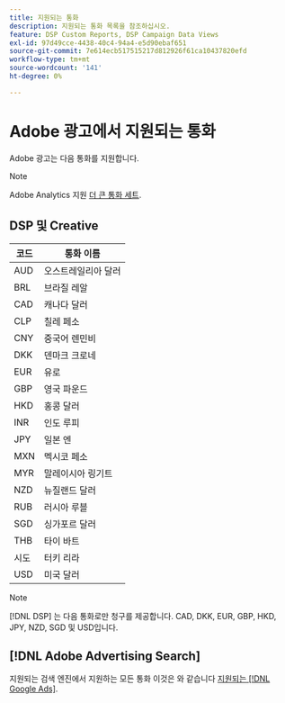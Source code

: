 ```yaml
---
title: 지원되는 통화
description: 지원되는 통화 목록을 참조하십시오.
feature: DSP Custom Reports, DSP Campaign Data Views
exl-id: 97d49cce-4438-40c4-94a4-e5d90ebaf651
source-git-commit: 7e614ecb517515217d812926f61ca10437820efd
workflow-type: tm+mt
source-wordcount: '141'
ht-degree: 0%

---
```


# Adobe 광고에서 지원되는 통화

Adobe 광고는 다음 통화를 지원합니다.

>[!NOTE]
>
>Adobe Analytics 지원 [더 큰 통화 세트](https://experienceleague.adobe.com/docs/analytics/admin/admin-tools/currency.html).

## DSP 및 Creative

| 코드 | 통화 이름 |
| ------ | -------------- |
| AUD | 오스트레일리아 달러 |
| BRL | 브라질 레알 |
| CAD | 캐나다 달러 |
| CLP | 칠레 페소 |
| CNY | 중국어 렌민비 |
| DKK | 덴마크 크로네 |
| EUR | 유로 |
| GBP | 영국 파운드 |
| HKD | 홍콩 달러 |
| INR | 인도 루피 |
| JPY | 일본 엔 |
| MXN | 멕시코 페소 |
| MYR | 말레이시아 링기트 |
| NZD | 뉴질랜드 달러 |
| RUB | 러시아 루블 |
| SGD | 싱가포르 달러 |
| THB | 타이 바트 |
| 시도 | 터키 리라 |
| USD | 미국 달러 |

>[!NOTE]
>
> [!DNL DSP] 는 다음 통화로만 청구를 제공합니다. CAD, DKK, EUR, GBP, HKD, JPY, NZD, SGD 및 USD입니다.

## [!DNL Adobe Advertising Search]

지원되는 검색 엔진에서 지원하는 모든 통화 이것은 와 같습니다 [지원되는 [!DNL Google Ads]](https://developers.google.com/adwords/api/docs/appendix/codes-formats#currency-codes).
